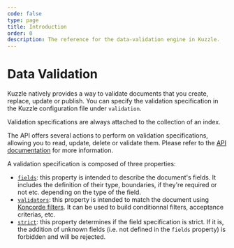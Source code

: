 ```yaml
---
code: false
type: page
title: Introduction
order: 0
description: The reference for the data-validation engine in Kuzzle.
---
```


# Data Validation

Kuzzle natively provides a way to validate documents that you create, replace, update or publish.
You can specify the validation specification in the Kuzzle configuration file under `validation`.

Validation specifications are always attached to the collection of an index.

The API offers several actions to perform on validation specifications, allowing you to read, update, delete or validate them. Please refer to the [API documentation](/core/1/api/controllers/collection/update-specifications/) for more information.

A validation specification is composed of three properties:

- [`fields`](/core/1/guides/cookbooks/datavalidation/fields/): this property is intended to describe the document's fields. It includes the definition of their type, boundaries, if they're required or not etc. depending on the type of the field.
- [`validators`](/core/1/guides/cookbooks/datavalidation/validators/): this property is intended to match the document using [Koncorde filters](/core/1/guides/cookbooks/realtime-api/#FIXME). It can be used to build conditionnal filters, acceptance criterias, etc.
- [`strict`](/core/1/guides/cookbooks/datavalidation/fields/#the-strict-property-default): this property determines if the field specification is strict. If it is, the addition of unknown fields (i.e. not defined in the `fields` property) is forbidden and will be rejected.
